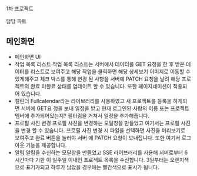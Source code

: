 1차 프로젝트 

담당 파트
## 메인화면
- 메인화면 UI
- 작업 목록 리스트
작업 목록 리스트는 서버에서 데이터를 GET 요청을 한 후 받은 데이터를 리스트로 보여주고
해당 작업을 클릭하면 해당 상세보기 이미지로 이동할 수 있게해주고 체크 박스를 통해 변경
된 사항을 서버에 PATCH 요청을 날려 해당 프로젝트의 완료 미완료 상태를 업데이트 할 수
있습니다. 또한 페이지네이션이 적용되어 있습니다. 
- 캘린더
Fullcalendar라는 라이브러리를 사용하였고 새 프로젝트를 등록을 하게되면 서버에 GET요
청을 보내 일정을 받고 현재 로그인된 사람의 이름 또는 프로젝트 멤버에 추가되어있는지?
필터링을 거쳐서 일정을 추가해줍니다.
- 프로필 사진 변경
프로필 사진을 변경하는 모달창을 만들었고 여기서는 프로필 사진을 변경 할 수 있습니다.
프로필 사진 변경 시 파일을 선택하면 사진을 미리보기로 보여주고 완료 버튼을 눌러야 서버
에 PATCH 요청이 보내집니다. 또한 여기서 로그아웃 기능을 제공합니다.
- 알림
알림을 수신하는 모달창을 만들었고 SSE 라이브러리를 사용해 서버로부터 6시간마다 기한
이 일주일 이내인 프로젝트 목록을 수신합니다. 3일부터는 오렌지색으로 표기가되고 하루가 남았을 경우에는 빨간색으로 표시가 됩니다.
